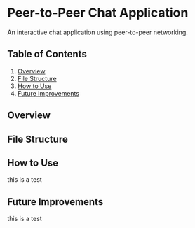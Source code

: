 # Peer-to-Peer Chat Application
An interactive chat application using peer-to-peer networking.

## Table of Contents
 1. [Overview](#overview)
 2. [File Structure](#file-structure)
 3. [How to Use](#how-to-use)
 4. [Future Improvements](#future-improvements)

## Overview


## File Structure

## How to Use
this
is
a
test

## Future Improvements
this
is
a
test

